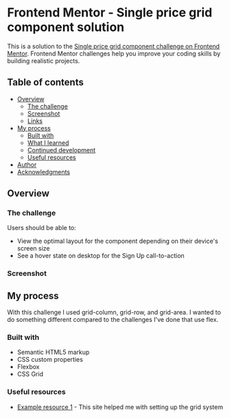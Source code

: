 # Frontend Mentor - Single price grid component solution

This is a solution to the [Single price grid component challenge on Frontend Mentor](https://www.frontendmentor.io/challenges/single-price-grid-component-5ce41129d0ff452fec5abbbc). Frontend Mentor challenges help you improve your coding skills by building realistic projects. 

## Table of contents

- [Overview](#overview)
  - [The challenge](#the-challenge)
  - [Screenshot](#screenshot)
  - [Links](#links)
- [My process](#my-process)
  - [Built with](#built-with)
  - [What I learned](#what-i-learned)
  - [Continued development](#continued-development)
  - [Useful resources](#useful-resources)
- [Author](#author)
- [Acknowledgments](#acknowledgments)

## Overview



### The challenge

Users should be able to:

- View the optimal layout for the component depending on their device's screen size
- See a hover state on desktop for the Sign Up call-to-action

### Screenshot




## My process

With this challenge I used grid-column, grid-row, and grid-area. I wanted to do something different compared to the challenges I've done that use flex.

### Built with

- Semantic HTML5 markup
- CSS custom properties
- Flexbox
- CSS Grid

### Useful resources

- [Example resource 1](https://css-tricks.com/snippets/css/complete-guide-grid/) - This site helped me with setting up the grid system